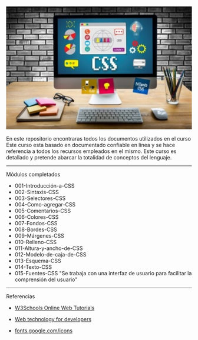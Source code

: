 ![Image](docs/img/portada-css.jpg) 

En este repositorio encontraras todos los documentos utilizados en el curso  Este curso esta basado en documentado confiable en linea  y se hace referencia a todos los recursos  empleados en el mismo. Este curso es detallado y pretende abarcar  la totalidad de conceptos del lenguaje. 

---

Módulos completados 

 - 001-Introducción-a-CSS
 - 002-Sintaxis-CSS
 - 003-Selectores-CSS
 - 004-Como-agregar-CSS
 - 005-Comentarios-CSS
 - 006-Colores-CSS
 - 007-Fondos-CSS
 - 008-Bordes-CSS
 - 009-Márgenes-CSS
 - 010-Relleno-CSS
 - 011-Altura-y-ancho-de-CSS
 - 012-Modelo-de-caja-de-CSS
 - 013-Esquema-CSS
 - 014-Texto-CSS
 - 015-Fuentes-CSS "Se trabaja con una interfaz de usuario para facilitar la comprensión del usuario"





---

Referencias 


- [W3Schools Online Web Tutorials](https://www.w3schools.com/default.asp)

- [Web technology for developers](https://developer.mozilla.org/en-US/docs/Web)

- [fonts.google.com/icons](https://fonts.google.com/icons)